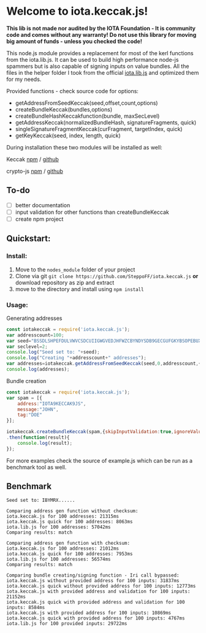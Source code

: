 # Welcome to iota.keccak.js!

**This lib is not made nor audited by the IOTA Foundation - It is community code and comes without any warranty! Do not use this library for moving big amount of funds - unless you checked the code!**

This node.js module provides a replacement for most of the kerl functions from the iota.lib.js. It can be used to build high performance node-js spammers but is also capable of signing inputs on value bundles. All the files in the helper folder I took from the official [iota.lib.js](https://github.com/iotaledger/iota.lib.js) and optimized them for my needs.

Provided functions - check source code for options:
- getAddressFromSeedKeccak(seed,offset,count,options)
- createBundleKeccak(bundles,options)
- createBundleHashKeccakfunction(bundle, maxSecLevel)
- getAddressKeccak(normalizedBundleHash, signatureFragments, quick)
- singleSignatureFragmentKeccak(curFragment, targetIndex, quick)
- getKeyKeccak(seed, index, length, quick) 

During installation these two modules will be installed as well:

Keccak [npm](https://www.npmjs.com/package/keccak) / [github](https://github.com/cryptocoinjs/keccak)

crypto-js [npm](https://www.npmjs.com/package/crypto-js) / [github](https://github.com/brix/crypto-js)


## To-do

 - [ ] better documentation
 - [ ] input validation for other functions than createBundleKeccak
 - [ ] create npm project

## Quickstart: 

### Install:
 1. Move to the `nodes_module` folder of your project
 2. Clone via git `git clone https://github.com/SteppoFF/iota.keccak.js` **or** download repository as zip and extract
 3. move to the directory and install using `npm install`

### Usage:
Generating addresses
```js
const iotakeccak = require('iota.keccak.js');
var addresscount=100;
var seed="BSSDLSHPEFDULVWVCSDCUIIGWGVEDJHFWZCBYNDYSDB9GECGUFGKYBSOPEBUXVJUX9QGEBHKKZCTYH9VX";
var seclevel=2;
console.log("Seed set to: "+seed);
console.log("Creating "+addresscount+" addresses");
var addresses=iotakeccak.getAddressFromSeedKeccak(seed,0,addresscount,{secLevel:seclevel,quick:false});
console.log(addresses);
```
Bundle creation
```js
const iotakeccak = require('iota.keccak.js');
var spam = [{
    address:"IOTA9KECCAK9JS",
    message:"JOHN",
    tag:"DOE"
}];

iotakeccak.createBundleKeccak(spam,{skipInputValidation:true,ignoreValue:false,quick:true})
.then(function(result){
	console.log(result);
});
```
For more examples check the source of example.js which can be run as a benchmark tool as well.

## Benchmark
```
Seed set to: IBYMRX......

Comparing address gen function without checksum:
iota.keccak.js for 100 addresses: 21315ms
iota.keccak.js quick for 100 addresses: 8063ms
iota.lib.js for 100 addresses: 57042ms
Comparing results: match

Comparing address gen function with checksum:
iota.keccak.js for 100 addresses: 21012ms
iota.keccak.js quick for 100 addresses: 7953ms
iota.lib.js for 100 addresses: 56574ms
Comparing results: match

Comparing bundle creating/signing function - Iri call bypassed:
iota.keccak.js without provided address for 100 inputs: 31837ms
iota.keccak.js quick without provided address for 100 inputs: 12773ms
iota.keccak.js with provided address and validation for 100 inputs: 21152ms
iota.keccak.js quick with provided address and validation for 100 inputs: 8584ms
iota.keccak.js with provided address for 100 inputs: 10869ms
iota.keccak.js quick with provided address for 100 inputs: 4767ms
iota.lib.js for 100 provided inputs: 29722ms
```
